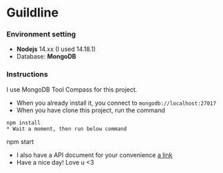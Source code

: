 # Guildline
### Environment setting
* **Nodejs** 14.xx (I used 14.18.1)
* Database: **MongoDB** 
### Instructions
I use MongoDB Tool Compass for this project. 
* When you already install it, you connect to `mongodb://localhost:27017`
* When you have clone this project, run the command
``` 
npm install
* Wait a moment, then run below command
``` 
npm start
* I also have a API document for your convenience
[a link](https://documenter.getpostman.com/view/20767067/2s7YfScXo5)
* Have a nice day! Love u <3
